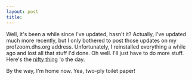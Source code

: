 ```yaml
---
layout: post
title: 
---
```


Well, it's been a while since I've updated, hasn't it? Actually, I've updated much more recently, but I only bothered to post those updates on my profzoom.dhs.org address. Unfortunately, I reinstalled everything a while ago and lost all that stuff I'd done. Oh well. I'll just have to do more stuff. Here's the <a href="perception.txt">nifty thing</a> 'o the day.

<p>
By the way, I'm home now. Yea, two-ply toilet paper!
